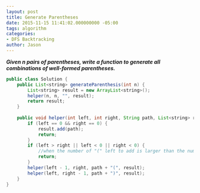 ```yaml
---
layout: post
title: Generate Parentheses
date: 2015-11-15 11:41:02.000000000 -05:00
tags: algorithm
categories:
- DFS Backtracking
author: Jason
---
```

<p><strong><em>Given n pairs of parentheses, write a function to generate all combinations of well-formed parentheses.</em></strong></p>


``` java
public class Solution {
    public List<string> generateParenthesis(int n) {
        List<string> result = new ArrayList<string>();
        helper(n, n, "", result);
        return result;
    }
    
    public void helper(int left, int right, String path, List<string> result) {
        if (left == 0 && right == 0) {
            result.add(path);
            return;
        }
        if (left > right || left < 0 || right < 0) {
            //when the number of "(" left to add is larger than the number of ")", stop
            return;
        }
        helper(left - 1, right, path + "(", result);
        helper(left, right - 1, path + ")", result);
    }
}
```
